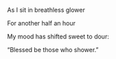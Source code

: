 As I sit in breathless glower

For another half an hour

My mood has shifted sweet to dour:

“Blessed be those who shower.”